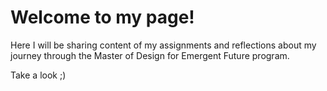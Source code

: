 # Welcome to my page!

Here I will be sharing content of my assignments and reflections about my journey through the Master of Design for Emergent Future program. 

Take a look ;)
